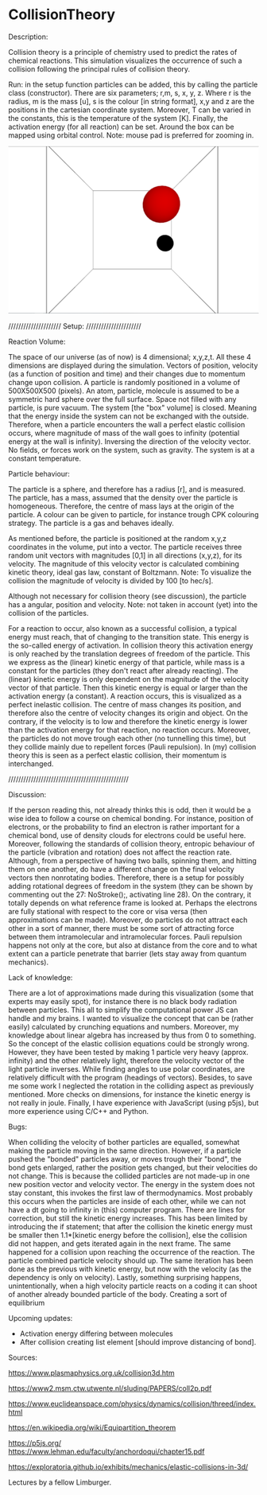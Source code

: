 # CollisionTheory

Description: 

Collision theory is a principle of chemistry used to predict the rates of chemical reactions. 
This simulation visualizes the occurrence of such a collision following the principal rules of collision theory.

Run: 
in the setup function particles can be added, this by calling the particle class (constructor). There are six parameters; r,m, s, x, y, z. Where r is the radius, m is the mass [u], s is the colour [in string format], x,y and z are the positions in the cartesian coordinate system. Moreover, T can be varied in the constants, this is the temperature of the system [K]. Finally, the activation energy (for all reaction) can be set. Around the box can be mapped using orbital control.
Note: mouse pad is preferred for zooming in.

![alt text](https://github.com/CurrencyFinn/CollisionTheory/blob/master/intro.png?raw=true)

///////////////////// Setup: //////////////////////

Reaction Volume:

The space of our universe (as of now) is 4 dimensional; x,y,z,t. All these 4 dimensions are displayed during the simulation. 
Vectors of position, velocity (as a function of position and time) and their changes due to momentum change upon collision. 
A particle is randomly positioned in a volume of 500X500X500 (pixels). An atom, particle, molecule is assumed to be a symmetric hard sphere over the full surface.
Space not filled with any particle, is pure vacuum. The system [the "box" volume] is closed. Meaning that the energy inside the system can not be exchanged with the outside.
Therefore, when a particle encounters the wall a perfect elastic collision occurs, where magnitude of mass of the wall goes to infinity (potential energy at the wall is infinity).
Inversing the direction of the velocity vector. No fields, or forces work on the system, such as gravity. The system is at a constant temperature. 

Particle behaviour:

The particle is a sphere, and therefore has a radius [r], and is measured. The particle, has a mass, assumed that the density over the particle is homogeneous. 
Therefore, the centre of mass lays at the origin of the particle. A colour can be given to particle, for instance trough CPK colouring strategy. 
The particle is a gas and behaves ideally.

As mentioned before, the particle is positioned at the random x,y,z coordinates in the volume, put into a vector.
The particle receives three random unit vectors with magnitudes [0,1] in all directions (x,y,z), for its velocity. 
The magnitude of this velocity vector is calculated combining kinetic theory, ideal gas law, constant of Boltzmann.
Note: To visualize the collision the magnitude of velocity is divided by 100 [to hec/s].

Although not necessary for collision theory (see discussion), the particle has a angular, position and velocity.
Note: not taken in account (yet) into the collision of the particles. 

For a reaction to occur, also known as a successful collision, a typical energy must reach, that of changing to the transition state. 
This energy is the so-called energy of activation. In collision theory this activation energy is only reached by the translation degrees of freedom of the particle.
This we express as the (linear) kinetic energy of that particle, while mass is a constant for the particles (they don't react after already reacting). 
The (linear) kinetic energy is only dependent on the magnitude of the velocity vector of that particle. Then this kinetic energy is equal or larger than the activation energy (a constant).
A reaction occurs, this is visualized as a perfect inelastic collision. The centre of mass changes its position, and therefore also the centre of velocity changes its origin and object.
On the contrary, if the velocity is to low and therefore the kinetic energy is lower than the activation energy for that reaction, no reaction occurs.
Moreover, the particles do not move trough each other (no tunnelling this time), but they collide mainly due to repellent forces (Pauli repulsion).
In (my) collision theory this is seen as a perfect elastic collision, their momentum is interchanged. 

////////////////////////////////////////////////

Discussion: 

If the person reading this, not already thinks this is odd, then it would be a wise idea to follow a course on chemical bonding. 
For instance, position of electrons, or the probability to find an electron is rather important for a chemical bond, use of density clouds for electrons could be useful here. 
Moreover, following the standards of collision theory, entropic behaviour of the particle (vibration and rotation) does not affect the reaction rate.
Although, from a perspective of having two balls, spinning them, and hitting them on one another, do have a different change on the final velocity vectors then nonrotating bodies.
Therefore, there is a setup for possibly adding rotational degrees of freedom in the system (they can be shown by commenting out the 27: NoStroke();, activating line 28).
On the contrary, it totally depends on what reference frame is looked at. Perhaps the electrons are fully stational with respect to the core or visa versa (then approximations can be made).
Moreover, do particles do not attract each other in a sort of manner, there must be some sort of attracting force between them intramolecular and intramolecular forces.
Pauli repulsion happens not only at the core, but also at distance from the core and to what extent can a particle penetrate that barrier (lets stay away from quantum mechanics).

Lack of knowledge:

There are a lot of approximations made during this visualization (some that experts may easily spot), for instance there is no black body radiation between particles. 
This all to simplify the computational power JS can handle and my brains. I wanted to visualize the concept that can be (rather easily) calculated by crunching equations and numbers.
Moreover, my knowledge about linear algebra has increased by thus from 0 to something. So the concept of the elastic collision equations could be strongly wrong.
However, they have been tested by making 1 particle very heavy (approx. infinity) and the other relatively light, therefore the velocity vector of the light particle inverses.
While finding angles to use polar coordinates, are relatively difficult with the program (headings of vectors). Besides, to save me some work I neglected the rotation in the colliding aspect as previously mentioned. More checks on dimensions, for instance the kinetic energy is not really in joule. 
Finally, I have experience with JavaScript (using p5js), but more experience using C/C++ and Python.

Bugs:

When colliding the velocity of bother particles are equalled, somewhat making the particle moving in the same direction. 
However, if a particle pushed the "bonded" particles away, or moves trough their "bond", the bond gets enlarged, rather the position gets changed, but their velocities do not change.
This is because the collided particles are not made-up in one new position vector and velocity vector.
The energy in the system does not stay constant, this invokes the first law of thermodynamics. Most probably this occurs when the particles are inside of each other,
while we can not have a dt going to infinity in (this) computer program. There are lines for correction, but still the kinetic energy increases. 
This has been limited by introducing the if statement; that after the collision the kinetic energy must be smaller then 1.1*[kinetic energy before the collision], else the collision did not happen, and gets iterated again in the next frame. The same happened for a collision upon reaching the occurrence of the reaction. The particle combined particle velocity should up.  The same iteration has been done as the previous with kinetic energy, but now with the velocity (as the dependency is only on velocity). 
Lastly, something surprising happens, unintentionally, when a high velocity particle reacts on a coding it can shoot of another already bounded particle of the body. Creating a sort of equilibrium

Upcoming updates:

* Activation energy differing between molecules
* After collision creating list element [should improve distancing of bond]. 

Sources:

https://www.plasmaphysics.org.uk/collision3d.htm

https://www2.msm.ctw.utwente.nl/sluding/PAPERS/coll2p.pdf

https://www.euclideanspace.com/physics/dynamics/collision/threed/index.html

https://en.wikipedia.org/wiki/Equipartition_theorem

https://p5js.org/
https://www.lehman.edu/faculty/anchordoqui/chapter15.pdf

https://exploratoria.github.io/exhibits/mechanics/elastic-collisions-in-3d/

Lectures by a fellow Limburger.
